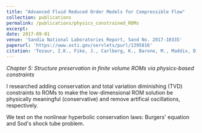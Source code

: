 ```yaml
---
title: "Advanced Fluid Reduced Order Models for Compressible Flow"
collection: publications
permalink: /publications/physics_constrained_ROMs
excerpt:
date: 2017-09-01
venue: 'Sandia National Laboratories Report, Sand No. 2017-10335'
paperurl: 'https://www.osti.gov/servlets/purl/1395816'
citation: 'Tezaur, I.K., Fike, J., Carlberg, K., Barone, M., Maddix, D.C., Mussoni, E., Balajewicz, M. (2017). &quot;Advanced Fluid Reduced Order Models for Compressible Flow.&quot; <i>Sandia National Laboratories Report, Sand No. 2017-10335</i>.'
---
```


*Chapter 5: Structure preservation in finite volume ROMs via physics-based constraints*

I researched adding conservation and total variation diminishing (TVD) constraints to ROMs to make the low-dimensional ROM solution be physically meaningful (conservative) and remove artifical oscillations, respectively.


We test on the nonlinear hyperbolic conservation laws: Burgers' equation and Sod's shock tube problem.
